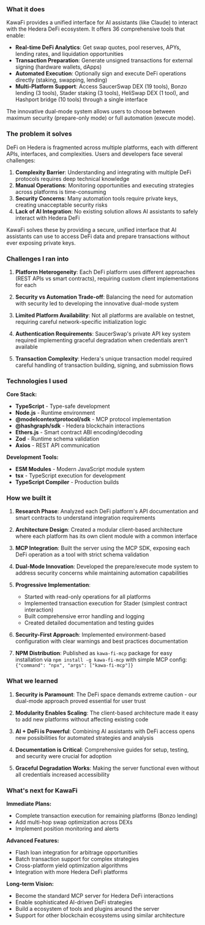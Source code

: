 ### What it does

KawaFi provides a unified interface for AI assistants (like Claude) to interact with the Hedera DeFi ecosystem. It offers 36 comprehensive tools that enable:

- **Real-time DeFi Analytics**: Get swap quotes, pool reserves, APYs, lending rates, and liquidation opportunities
- **Transaction Preparation**: Generate unsigned transactions for external signing (hardware wallets, dApps)
- **Automated Execution**: Optionally sign and execute DeFi operations directly (staking, swapping, lending)
- **Multi-Platform Support**: Access SaucerSwap DEX (19 tools), Bonzo lending (3 tools), Stader staking (3 tools), HeliSwap DEX (1 tool), and Hashport bridge (10 tools) through a single interface

The innovative dual-mode system allows users to choose between maximum security (prepare-only mode) or full automation (execute mode).

### The problem it solves

DeFi on Hedera is fragmented across multiple platforms, each with different APIs, interfaces, and complexities. Users and developers face several challenges:

1. **Complexity Barrier**: Understanding and integrating with multiple DeFi protocols requires deep technical knowledge
2. **Manual Operations**: Monitoring opportunities and executing strategies across platforms is time-consuming
3. **Security Concerns**: Many automation tools require private keys, creating unacceptable security risks
4. **Lack of AI Integration**: No existing solution allows AI assistants to safely interact with Hedera DeFi

KawaFi solves these by providing a secure, unified interface that AI assistants can use to access DeFi data and prepare transactions without ever exposing private keys.

### Challenges I ran into

1. **Platform Heterogeneity**: Each DeFi platform uses different approaches (REST APIs vs smart contracts), requiring custom client implementations for each

2. **Security vs Automation Trade-off**: Balancing the need for automation with security led to developing the innovative dual-mode system

3. **Limited Platform Availability**: Not all platforms are available on testnet, requiring careful network-specific initialization logic

4. **Authentication Requirements**: SaucerSwap's private API key system required implementing graceful degradation when credentials aren't available

5. **Transaction Complexity**: Hedera's unique transaction model required careful handling of transaction building, signing, and submission flows

### Technologies I used

**Core Stack:**
- **TypeScript** - Type-safe development
- **Node.js** - Runtime environment
- **@modelcontextprotocol/sdk** - MCP protocol implementation
- **@hashgraph/sdk** - Hedera blockchain interactions
- **Ethers.js** - Smart contract ABI encoding/decoding
- **Zod** - Runtime schema validation
- **Axios** - REST API communication

**Development Tools:**
- **ESM Modules** - Modern JavaScript module system
- **tsx** - TypeScript execution for development
- **TypeScript Compiler** - Production builds

### How we built it

1. **Research Phase**: Analyzed each DeFi platform's API documentation and smart contracts to understand integration requirements

2. **Architecture Design**: Created a modular client-based architecture where each platform has its own client module with a common interface

3. **MCP Integration**: Built the server using the MCP SDK, exposing each DeFi operation as a tool with strict schema validation

4. **Dual-Mode Innovation**: Developed the prepare/execute mode system to address security concerns while maintaining automation capabilities

5. **Progressive Implementation**:
   - Started with read-only operations for all platforms
   - Implemented transaction execution for Stader (simplest contract interaction)
   - Built comprehensive error handling and logging
   - Created detailed documentation and testing guides

6. **Security-First Approach**: Implemented environment-based configuration with clear warnings and best practices documentation

7. **NPM Distribution**: Published as `kawa-fi-mcp` package for easy installation via `npm install -g kawa-fi-mcp` with simple MCP config: `{"command": "npx", "args": ["kawa-fi-mcp"]}`

### What we learned

1. **Security is Paramount**: The DeFi space demands extreme caution - our dual-mode approach proved essential for user trust

2. **Modularity Enables Scaling**: The client-based architecture made it easy to add new platforms without affecting existing code

3. **AI + DeFi is Powerful**: Combining AI assistants with DeFi access opens new possibilities for automated strategies and analysis

4. **Documentation is Critical**: Comprehensive guides for setup, testing, and security were crucial for adoption

5. **Graceful Degradation Works**: Making the server functional even without all credentials increased accessibility

### What's next for KawaFi

**Immediate Plans:**
- Complete transaction execution for remaining platforms (Bonzo lending)
- Add multi-hop swap optimization across DEXs
- Implement position monitoring and alerts

**Advanced Features:**
- Flash loan integration for arbitrage opportunities
- Batch transaction support for complex strategies
- Cross-platform yield optimization algorithms
- Integration with more Hedera DeFi platforms

**Long-term Vision:**
- Become the standard MCP server for Hedera DeFi interactions
- Enable sophisticated AI-driven DeFi strategies
- Build a ecosystem of tools and plugins around the server
- Support for other blockchain ecosystems using similar architecture
